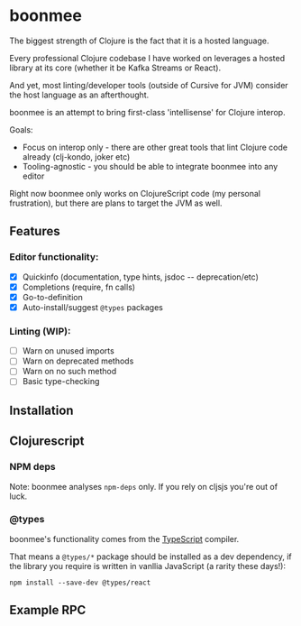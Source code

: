 # boonmee

The biggest strength of Clojure is the fact that it is a hosted language.

Every professional Clojure codebase I have worked on leverages a hosted library at its core (whether it be Kafka Streams or React). 

And yet, most linting/developer tools (outside of Cursive for JVM) consider the host language as an afterthought.

boonmee is an attempt to bring first-class 'intellisense' for Clojure interop.

Goals:

* Focus on interop only - there are other great tools that lint Clojure code already (clj-kondo, joker etc)
* Tooling-agnostic - you should be able to integrate boonmee into any editor

Right now boonmee only works on ClojureScript code (my personal frustration), but there are plans to target the JVM as well.

## Features

### Editor functionality:

- [x] Quickinfo (documentation, type hints, jsdoc -- deprecation/etc)
- [x] Completions (require, fn calls)
- [x] Go-to-definition
- [x] Auto-install/suggest `@types` packages

### Linting (WIP):

- [ ] Warn on unused imports
- [ ] Warn on deprecated methods
- [ ] Warn on no such method
- [ ] Basic type-checking

## Installation


## Clojurescript 

### NPM deps

Note: boonmee analyses `npm-deps` only. If you rely on cljsjs you're out of luck.

### @types

boonmee's functionality comes from the [TypeScript](https://www.typescriptlang.org/) compiler. 

That means a `@types/*` package should be installed as a dev dependency, if the library you require is written in vanllia JavaScript (a rarity these days!):

```
npm install --save-dev @types/react
```

## Example RPC
